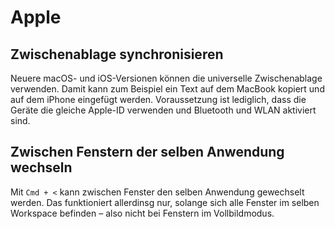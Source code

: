 # Apple

## Zwischenablage synchronisieren
Neuere macOS- und iOS-Versionen können die universelle Zwischenablage verwenden. Damit kann zum Beispiel ein Text auf dem MacBook kopiert und auf dem iPhone eingefügt werden. Voraussetzung ist lediglich, dass die Geräte die gleiche Apple-ID verwenden und Bluetooth und WLAN aktiviert sind.

## Zwischen Fenstern der selben Anwendung wechseln
Mit `Cmd + <` kann zwischen Fenster den selben Anwendung gewechselt werden. Das funktioniert allerdinsg nur, solange sich alle Fenster im selben Workspace befinden – also nicht bei Fenstern im Vollbildmodus.
